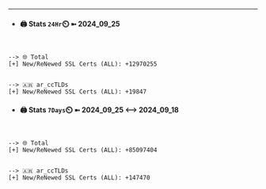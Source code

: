 

---
- #### 🖨️ **Stats** `24Hr`⏲️ ➼ 2024_09_25
```console


--> 🌐 Total
[+] New/ReNewed SSL Certs (ALL): +12970255


--> 🇦🇷 ar_ccTLDs
[+] New/ReNewed SSL Certs (ALL): +19847

```

- #### 🖨️ **Stats** `7Days`⏲️ ➼ 2024_09_25 <--> 2024_09_18
```console


--> 🌐 Total
[+] New/ReNewed SSL Certs (ALL): +85097404


--> 🇦🇷 ar_ccTLDs
[+] New/ReNewed SSL Certs (ALL): +147470

```

